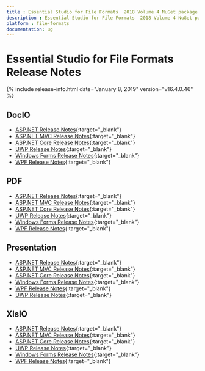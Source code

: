 ```yaml
---
title : Essential Studio for File Formats  2018 Volume 4 NuGet package release  Release Notes  
description : Essential Studio for File Formats  2018 Volume 4 NuGet package release  Release Notes  
platform : file-formats
documentation: ug
---
```


# Essential Studio for File Formats  Release Notes  

{% include release-info.html date="January 8, 2019"  version="v16.4.0.46" %} 

## DocIO

* [ASP.NET Release Notes](/aspnet/release-notes/v16.4.0.46#docio){:target="_blank"}
* [ASP.NET MVC Release Notes](/aspnetmvc/release-notes/v16.4.0.46#docio){:target="_blank"}
* [ASP.NET Core Release Notes](/aspnet-core/release-notes/v16.4.0.46#docio){:target="_blank"}
* [UWP Release Notes](/uwp/release-notes/v16.4.0.46#docio){:target="_blank"}
* [Windows Forms Release Notes](/windowsforms/release-notes/v16.4.0.46#docio){:target="_blank"}
* [WPF Release Notes](/wpf/release-notes/v16.4.0.46#docio){:target="_blank"}


## PDF

* [ASP.NET Release Notes](/aspnet/release-notes/v16.4.0.46#pdf){:target="_blank"}
* [ASP.NET MVC Release Notes](/aspnetmvc/release-notes/v16.4.0.46#pdf){:target="_blank"}
* [ASP.NET Core Release Notes](/aspnet-core/release-notes/v16.4.0.46#pdf){:target="_blank"}
* [UWP Release Notes](/uwp/release-notes/v16.4.0.46#pdf){:target="_blank"}
* [Windows Forms Release Notes](/windowsforms/release-notes/v16.4.0.46#pdf){:target="_blank"}
* [WPF Release Notes](/wpf/release-notes/v16.4.0.46#pdf){:target="_blank"}


## Presentation

* [ASP.NET Release Notes](/aspnet/release-notes/v16.4.0.46#presentation){:target="_blank"}
* [ASP.NET MVC Release Notes](/aspnetmvc/release-notes/v16.4.0.46#presentation){:target="_blank"}
* [ASP.NET Core Release Notes](/aspnet-core/release-notes/v16.4.0.46#presentation){:target="_blank"}
* [Windows Forms Release Notes](/windowsforms/release-notes/v16.4.0.46#presentation){:target="_blank"}
* [WPF Release Notes](/wpf/release-notes/v16.4.0.46#presentation){:target="_blank"}
* [UWP Release Notes](/uwp/release-notes/v16.4.0.46#presentation){:target="_blank"}


## XlsIO

* [ASP.NET Release Notes](/aspnet/release-notes/v16.4.0.46#xlsio){:target="_blank"}
* [ASP.NET MVC Release Notes](/aspnetmvc/release-notes/v16.4.0.46#xlsio){:target="_blank"}
* [ASP.NET Core Release Notes](/aspnet-core/release-notes/v16.4.0.46#xlsio){:target="_blank"}
* [UWP Release Notes](/uwp/release-notes/v16.4.0.46#xlsio){:target="_blank"}
* [Windows Forms Release Notes](/windowsforms/release-notes/v16.4.0.46#xlsio){:target="_blank"}
* [WPF Release Notes](/wpf/release-notes/v16.4.0.46#xlsio){:target="_blank"}